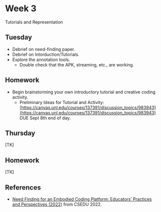 # Week 3
Tutorials and Representation

## Tuesday
- Debrief on need-finding paper. 
- Debrief on Intorduction/Tutorials.
- Explore the annotation tools. 
  - Double check that the APK, streaming, etc., are working.

## Homework
- Begin brainstorming your own introductory tutorial and creative coding activity. 
  - Preliminary Ideas for Tutorial and Activity: [https://canvas.unl.edu/courses/137391/discussion_topics/983943](https://canvas.unl.edu/courses/137391/discussion_topics/983943) DUE Sept 8th end of day.

## Thursday
[TK]

## Homework
[TK]

## References
- [Need Finding for an Embodied Coding Platform: Educators’ Practices and Perspectives (2022)](https://www.scitepress.org/PublicationsDetail.aspx?ID=OhB4jK63WSU%3d&t=1) from CSEDU 2022.
